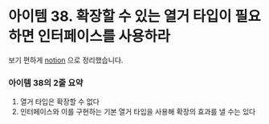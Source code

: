 # 아이템 38. 확장할 수 있는 열거 타입이 필요하면 인터페이스를 사용하라

보기 편하게 [notion](https://obtainable-poppyseed-72e.notion.site/item-38-ae085e6be7834fa6a1f7041ba81de3f3?pvs=4) 으로 정리했습니다.

### 아이템 38의 2줄 요약
1. 열거 타입은 확장할 수 없다
2. 인터페이스와 이를 구현하는 기본 열거 타입을 사용해 확장의 효과를 낼 수는 있다